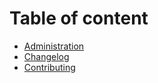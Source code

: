 # Table of content

* [Administration](./documentation/src/main/markdown/administration.md)
* [Changelog](./CHANGELOG.md)
* [Contributing](./CONTRIBUTING.md)
